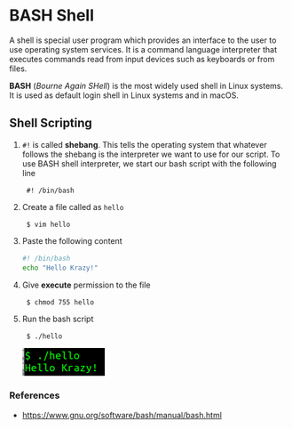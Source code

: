 # BASH Shell

A shell is special user program which provides an interface to the user to use operating system services. It is a command language interpreter that executes commands read from input devices such as keyboards or from files.

**BASH** (*Bourne Again SHell*) is the most widely used shell in Linux systems. It is used as default login shell in Linux systems and in macOS.

## Shell Scripting

1. `#!` is called **shebang**. This tells the operating system that whatever follows the shebang is the interpreter we want to use for our script. To use BASH shell interpreter, we start our bash script with the following line

        #! /bin/bash

2. Create a file called as `hello`

        $ vim hello

3. Paste the following content
   
    ```bash
    #! /bin/bash
    echo "Hello Krazy!"
    ```

4. Give **execute** permission to the file

        $ chmod 755 hello

5. Run the bash script

        $ ./hello
        
    ![Execute bash script](../../image/getting_started_with_linux/15_bash_hello.png)


### References

* https://www.gnu.org/software/bash/manual/bash.html